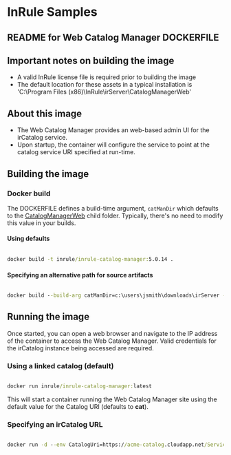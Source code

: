 # InRule Samples

## README for Web Catalog Manager DOCKERFILE

## Important notes on building the image

* A valid InRule license file is required prior to building the image
* The default location for these assets in a typical installation is 'C:\Program Files (x86)\InRule\irServer\CatalogManagerWeb'

## About this image

* The Web Catalog Manager provides an web-based admin UI for the irCatalog service.
* Upon startup, the container will configure the service to point at the catalog service URI specified at run-time.

## Building the image

### Docker build

The DOCKERFILE defines a build-time argument, `catManDir` which defaults to the [CatalogManagerWeb](CatalogManagerWeb/) child folder.
Typically, there's no need to modify this value in your builds.

#### Using defaults

```cmd

docker build -t inrule/inrule-catalog-manager:5.0.14 .

```

#### Specifying an alternative path for source artifacts

```cmd

docker build --build-arg catManDir=c:\users\jsmith\downloads\irServer -t inrule/inrule-catalog-manager:5.0.12 .

```

## Running the image

Once started, you can open a web browser and navigate to the IP address of the container to access the Web Catalog Manager. Valid credentials for the irCatalog instance being accessed are required.

### Using a linked catalog (default)

```cmd

docker run inrule/inrule-catalog-manager:latest

```

This will start a container running the Web Catalog Manager site using the default value for the Catalog URI (defaults to **cat**).

### Specifying an irCatalog URL

```cmd

docker run -d --env CatalogUri=https://acme-catalog.cloudapp.net/Service.svc inrule/inrule-catalog-manager:latest

```